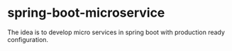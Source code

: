 # spring-boot-microservice
The idea is to develop micro services in spring boot with production ready configuration.
